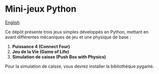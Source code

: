 # Mini-jeux Python

[English](https://github.com/abel-witz/Mini-jeux-Python/blob/main/readme-en.md)

Ce dépôt présente trois jeux simples développés en Python, mettant en avant différentes mécaniques de jeu et une physique de base :

1. **Puissance 4 (Connect Four)**
2. **Jeu de la Vie (Game of Life)**
3. **Simulation de caisse (Push Box with Physics)**

Pour la simulation de caisse, vous devrez installer la bibliothèque pygame.
